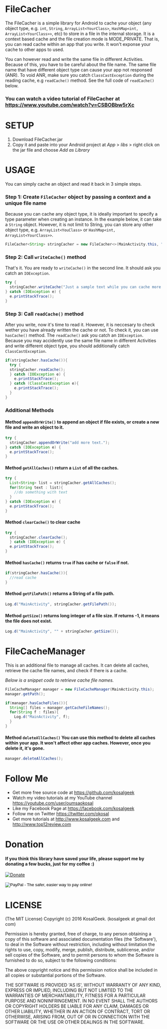 # FileCacher
The FileCacher is a simple library for Android to cache your object (any object type, e.g. ``int``, ``String``, ``ArrayList<YourClass>``, ``HashMap<int, ArrayList<YourClass>>``, etc) to store in a file in the internal storage. It is a context based cache and the file creation mode is MODE_PRIVATE. That is, you can read cache within an app that you write. It won't exponse your cache to other apps to used.

You can however read and write the same file in different Activities. Because of this, you have to be careful about the file name. The same file name that have different object type can cause your app not responsed (ANR). To void ANR, make sure you catch ``ClassCastException`` during the reading cache, e.g ``readCache()`` method. See the full code of ``readCache()`` below.

### You can watch a video tutorial of FileCacher at https://www.youtube.com/watch?v=CSBOBbw5rXc

# SETUP
1. Download FileCacher.jar
2. Copy it and paste into your Android project at *App* > *libs* > right click on the jar file and choose *Add as Library*

# USAGE
You can simply cache an object and read it back in 3 simple steps.

### Step 1: Create ``FileCacher`` object by passing a context and a unique file name
Because you can cache any object type, it is ideally important to specify a type parameter when creating an instance. In the example below, it can take a ``String`` object. However, it is not limit to String, you can store any other object type, e.g. ``ArrayList<YouClass>`` or ``HashMap<int, ArrayList<YourClass>>``.
```java
FileCacher<String> stringCacher = new FileCacher<>(MainActivity.this, "sometext.txt");
```

### Step 2: Call ``writeCache()`` method
That's it. You are ready to ``writeCache()`` in the second line. It should ask you catch an ``IOException``.
```java
try {
  stringCacher.writeCache("Just a sample text while you can cache more up to your internal storage.");
} catch (IOException e) {
  e.printStackTrace();
}
```

### Step 3: Call ``readCache()`` method
After you write, now it's time to read it. However, it is neccesary to check wether you have already written the cache or not. To check it, you can use ``hasCache()`` method. The ``readCache()`` ask you catch an ``IOException``. Because you may accidently use the same file name in different Activities and write different object type, you should additionally catch ``ClassCastException``. 
```java
if(stringCacher.hasCache()){
  try {
  stringCacher.readCache();
  } catch (IOException e) {
    e.printStackTrace();
  } catch (ClassCastException e){
    e.printStackTrace();
  }
}
```

### Additional Methods
#### Method ``appendOrWrite()`` to append an object if file exists, or create a new file and write an object to it.
```java
try {
  stringCacher.appendOrWrite("add more text.");
} catch (IOException e) {
  e.printStackTrace();
}
```

#### Method ``getAllCaches()`` return a ``List`` of all the caches.
```java
try {
  List<String> list = stringCacher.getAllCaches();
  for(String text : list){
    //do something with text
  }
} catch (IOException e) {
  e.printStackTrace();
}
```

#### Method ``clearCache()`` to clear cache
```java
try {
  stringCacher.clearCache();
  } catch (IOException e) {
  e.printStackTrace();
}
```

#### Method ``hasCache()`` returns ``true`` if has cache or ``false`` if not.
```java 
if(stringCacher.hasCache()){
  //read cache
}
```

#### Method ``getFilePath()`` returns a String of a file path.
```java
Log.d("MainActivity", stringCacher.getFilePath());
```

#### Method ``getSize()`` returns long integer of a file size. If returns -1, it means the file does not exist.
```java
Log.d("MainActivity", "" + stringCacher.getSize());
```
# FileCacheManager
This is an additional file to manage all caches. It can delete all caches, retrieve the cache file names, and check if there is a cache. 

*Below is a snippet code to retrieve cache file names.*
```java
FileCacheManager manager = new FileCacheManager(MainActivity.this);
manager.getPath();

if(manager.hasCacheFiles()){
  String[] files = manager.getCacheFileNames();
  for(String f : files){
    Log.d("MainActivity", f);
  }
}
```

#### Method ``deleteAllCaches()`` You can use this method to delete all caches within your app. It won't affect other app caches. However, once you delete it, it's gone.
```java
manager.deleteAllCaches();
```

# Follow Me
 * Get more free source code at https://github.com/kosalgeek
 * Watch my video tutorials at my YouTube channel https://youtube.com/user/oumsaokosal
 * Like my Facebook Page at https://facebook.com/kosalgeek
 * Follow me on Twitter https://twitter.com/okosal
 * Get more tutorials at http://www.kosalgeek.com and http://www.top12review.com
 
# Donation
#### If you think this library have saved your life, please support me by donating a few bucks, just for my coffee :)
[![Donate](https://img.shields.io/badge/Donate-PayPal-green.svg)](
https://www.paypal.com/cgi-bin/webscr?cmd=_donations&business=oumsaokosal01%40gmail%2ecom&lc=US&currency_code=USD&bn=PP%2dDonationsBF%3abtn_donateCC_LG%2egif%3aNonHosted)

<input type="image" src="https://www.paypalobjects.com/en_US/i/btn/btn_donateCC_LG.gif" border="0" name="submit" alt="PayPal - The safer, easier way to pay online!">
<img alt="" border="0" src="https://www.paypalobjects.com/en_US/i/scr/pixel.gif" width="1" height="1">
</form>

# LICENSE

(The MIT License)
Copyright (c) 2016 KosalGeek. (kosalgeek at gmail dot com)

Permission is hereby granted, free of charge, to any person obtaining a copy of this software and associated documentation files (the 'Software'), to deal in the Software without restriction, including without limitation the rights to use, copy, modify, merge, publish, distribute, sublicense, and/or sell copies of the Software, and to permit persons to whom the Software is furnished to do so, subject to the following conditions:

The above copyright notice and this permission notice shall be included in all copies or substantial portions of the Software.

THE SOFTWARE IS PROVIDED 'AS IS', WITHOUT WARRANTY OF ANY KIND, EXPRESS OR IMPLIED, INCLUDING BUT NOT LIMITED TO THE WARRANTIES OF MERCHANTABILITY, FITNESS FOR A PARTICULAR PURPOSE AND NONINFRINGEMENT. IN NO EVENT SHALL THE AUTHORS OR COPYRIGHT HOLDERS BE LIABLE FOR ANY CLAIM, DAMAGES OR OTHER LIABILITY, WHETHER IN AN ACTION OF CONTRACT, TORT OR OTHERWISE, ARISING FROM, OUT OF OR IN CONNECTION WITH THE SOFTWARE OR THE USE OR OTHER DEALINGS IN THE SOFTWARE.



